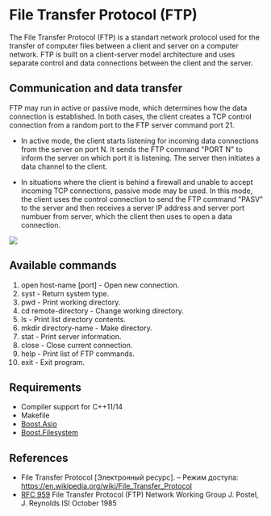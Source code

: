 # File Transfer Protocol (FTP)

The File Transfer Protocol (FTP) is a standart network protocol used for the transfer of computer files between a client and server on a computer network.
FTP is built on a client-server model architecture and uses separate control and data connections between the client and the server. 

<h2>Communication and data transfer</h2>

FTP may run in active or passive mode, which determines how the data connection is established. In both cases, the client creates a TCP control connection from a random port to the FTP server command port 21.

* In active mode, the client starts listening for incoming data connections from the server on port N. It sends the FTP command "PORT N" to inform the server on which port it is listening. The server then initiates a data channel to the client.

* In situations where the client is behind a firewall and unable to accept incoming TCP connections, passive mode may be used. In this mode, the client uses the control connection to send the FTP command "PASV" to the server and then receives a server IP address and server port numbuer from server, which the client then uses to open a data connection.

<img src="https://gist.githubusercontent.com/deniskovalchuk/119c6b0134389b76129f7eda3ae602ff/raw/9f7aac03364943653bfe89c2901d00ae54648c30/ftp1.jpg">

<h2>Available commands</h2>
<ol>
  <li>open host-name [port] - Open new connection.</li>
  <li>syst - Return system type. </li>
  <li>pwd - Print working directory.</li>
  <li>cd remote-directory - Change working directory.</li>
  <li>ls - Print list directory contents.</li>
  <li>mkdir directory-name - Make directory.</li>
  <li>stat - Print server information.</li>
  <li>close - Close current connection.</li>
  <li>help - Print list of FTP commands.</li>
  <li>exit - Exit program.</li>
</ol>

<h2>Requirements</h2>

* Compiler support for C++11/14
* Makefile
* <a href="https://www.boost.org/doc/libs/1_66_0/doc/html/boost_asio.html" target="_blank">Boost.Asio</a>
* <a href="https://www.boost.org/doc/libs/1_65_1/libs/filesystem/doc/index.htm" target="_blank">Boost.Filesystem</a>

<h2>References</h2>

* File Transfer Protocol [Электронный ресурс]. – Режим доступа: https://en.wikipedia.org/wiki/File_Transfer_Protocol
* <a href="https://github.com/deniskovalchuk/file-transfer-protocol/blob/master/RFC959.txt">RFC 959</a> File Transfer Protocol (FTP) Network Working Group J. Postel, J. Reynolds ISI October 1985
